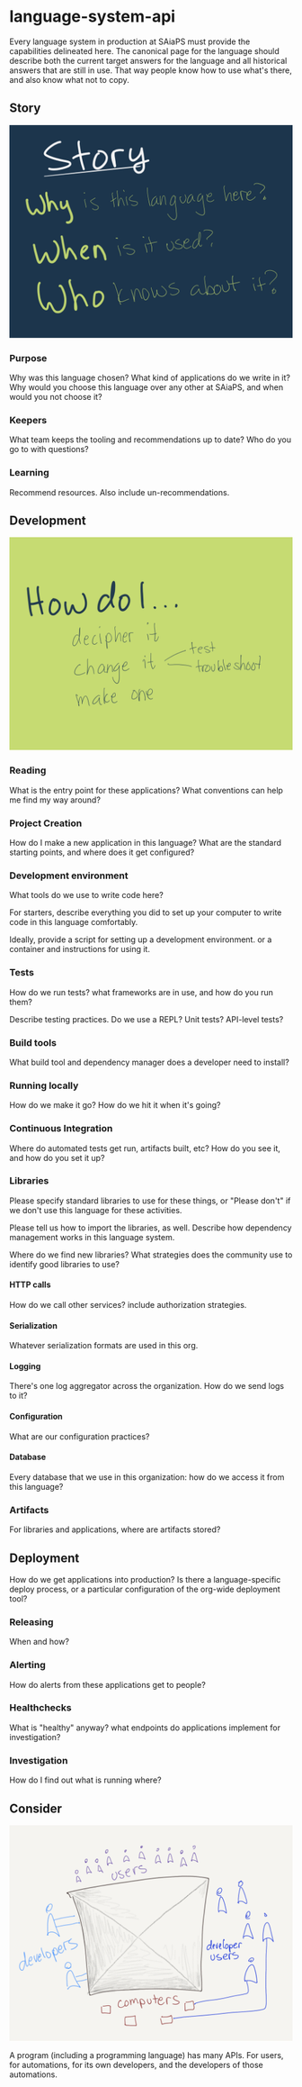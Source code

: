 # language-system-api
Every language system in production at SAiaPS must provide the capabilities delineated here.
The canonical page for the language should describe both the current target answers for the language 
and all historical answers that are still in use. That way people know how to use what's there, and also
know what not to copy.

## Story

![Story: why when who](story.png)

### Purpose

Why was this language chosen? What kind of applications do we write in it? 
Why would you choose this language over any other at SAiaPS, and when would you not choose it?

### Keepers

What team keeps the tooling and recommendations up to date? Who do you go to with questions?

### Learning

Recommend resources. Also include un-recommendations.

## Development

![how do i read it, change it, make one](how-do-i.png)

### Reading

What is the entry point for these applications? What conventions can help me find my way around?

### Project Creation

How do I make a new application in this language? What are the standard starting points, and where does it get configured?

### Development environment

What tools do we use to write code here?

For starters, describe everything you did to set up your computer to write code in this language comfortably.

Ideally, provide a script for setting up a development environment. or a container and instructions for using it.

### Tests

How do we run tests? what frameworks are in use, and how do you run them?

Describe testing practices. Do we use a REPL? Unit tests? API-level tests?

### Build tools

What build tool and dependency manager does a developer need to install?

### Running locally

How do we make it go? How do we hit it when it's going?

### Continuous Integration

Where do automated tests get run, artifacts built, etc? How do you see it, and how do you set it up?

### Libraries

Please specify standard libraries to use for these things, or "Please don't" if we don't use this language for these activities.

Please tell us how to import the libraries, as well. Describe how dependency management works in this language system.

Where do we find new libraries? What strategies does the community use to identify good libraries to use?

#### HTTP calls

How do we call other services? include authorization strategies.

#### Serialization

Whatever serialization formats are used in this org.

#### Logging

There's one log aggregator across the organization. How do we send logs to it?

#### Configuration

What are our configuration practices?

#### Database

Every database that we use in this organization: how do we access it from this language?

### Artifacts

For libraries and applications, where are artifacts stored?

## Deployment

How do we get applications into production?
Is there a language-specific deploy process, or a particular configuration of the org-wide deployment tool?

### Releasing

When and how?

### Alerting

How do alerts from these applications get to people?

### Healthchecks

What is "healthy" anyway? what endpoints do applications implement for investigation?

### Investigation

How do I find out what is running where? 

## Consider

![four-sided project API](four-sided-api.png)

A program (including a programming language) has many APIs. For users, for automations, for its own developers, and the developers of those automations.
